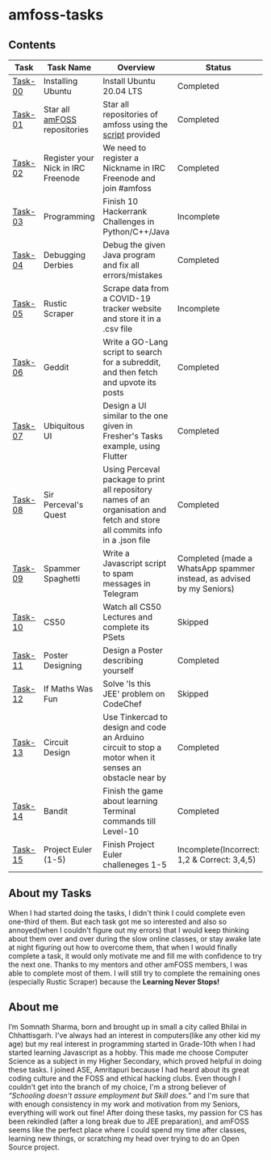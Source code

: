 # amfoss-tasks

## Contents

| Task | Task Name | Overview | Status |
| --- | --- | --- | --- |
| [Task-00](https://github.com/s0mnaths/amfoss-tasks/tree/main/task-00) | Installing Ubuntu | Install Ubuntu 20.04 LTS | Completed |
[Task-01](https://github.com/s0mnaths/amfoss-tasks/tree/main/task-01) | Star all [amFOSS](https://github.com/amfoss) repositories | Star all repositories of amfoss using the [script](https://github.com/amfoss/star-me) provided | Completed |
[Task-02](https://github.com/s0mnaths/amfoss-tasks/tree/main/task-02) | Register your Nick in IRC Freenode | We need to register a Nickname in IRC Freenode and join #amfoss | Completed |
[Task-03](https://github.com/s0mnaths/amfoss-tasks/tree/main/task-03) | Programming | Finish 10 Hackerrank Challenges in Python/C++/Java | Incomplete |
[Task-04](https://github.com/s0mnaths/amfoss-tasks/tree/main/task-04) | Debugging Derbies | Debug the given Java program and fix all errors/mistakes | Completed |
[Task-05](https://github.com/s0mnaths/amfoss-tasks/tree/main/task-05) | Rustic Scraper | Scrape data from a COVID-19 tracker website and store it in a .csv file | Incomplete |
[Task-06](https://github.com/s0mnaths/amfoss-tasks/tree/main/task-06) | Geddit | Write a GO-Lang script to search for a subreddit, and then fetch and upvote its posts | Completed |
[Task-07](https://github.com/s0mnaths/amfoss-tasks/tree/main/task-07) | Ubiquitous UI | Design a UI similar to the one given in Fresher's Tasks example, using Flutter | Completed |
[Task-08](https://github.com/s0mnaths/amfoss-tasks/tree/main/task-08) | Sir Perceval's Quest | Using Perceval package to print all repository names of an organisation and fetch and store all commits info in a .json file | Completed |
[Task-09](https://github.com/s0mnaths/amfoss-tasks/tree/main/task-09) | Spammer Spaghetti | Write a Javascript script to spam messages in Telegram | Completed (made a WhatsApp spammer instead, as advised by my Seniors) |
[Task-10](https://github.com/s0mnaths/amfoss-tasks/tree/main/task-10) | CS50 | Watch all CS50 Lectures and complete its PSets | Skipped |
[Task-11](https://github.com/s0mnaths/amfoss-tasks/tree/main/task-11) | Poster Designing | Design a Poster describing yourself | Completed |
[Task-12](https://github.com/s0mnaths/amfoss-tasks/tree/main/task-12) | If Maths Was Fun | Solve 'Is this JEE' problem on CodeChef | Skipped |
[Task-13](https://github.com/s0mnaths/amfoss-tasks/tree/main/task-13) | Circuit Design | Use Tinkercad to design and code an Arduino circuit to stop a motor when it senses an obstacle near by | Completed |
[Task-14](https://github.com/s0mnaths/amfoss-tasks/tree/main/task-14) | Bandit | Finish the game about learning Terminal commands till Level-10 | Completed |
[Task-15](https://github.com/s0mnaths/amfoss-tasks/tree/main/task-15) | Project Euler (1-5) | Finish Project Euler challeneges 1-5 | Incomplete(Incorrect: 1,2 & Correct: 3,4,5) |


## About my Tasks
When I had started doing the tasks, I didn't think I could complete even one-third of them. But each task got me so interested and also so annoyed(when I couldn't figure out my errors) that I would keep thinking about them over and over during the slow online classes, or stay awake late at night figuring out how to overcome them, that when I would finally complete a task, it would only motivate me and fill me with confidence to try the next one. Thanks to my mentors and other amFOSS members, I was able to complete most of them.
I will still try to complete the remaining ones (especially Rustic Scraper) because the **Learning Never Stops!**

## About me
I’m Somnath Sharma, born and brought up in small a city called Bhilai in Chhattisgarh. I've always had an interest in computers(like any other kid my age) but my real interest in programming started in Grade-10th when I had started learning Javascript as a hobby. This made me choose Computer Science as a subject in my Higher Secondary, which proved helpful in doing these tasks. 
I joined ASE, Amritapuri because I had heard about its great coding culture and the FOSS and ethical hacking clubs. Even though I couldn't get into the branch of my choice, I'm a strong believer of *“Schooling doesn't assure employment but Skill does.”* and I'm sure that with enough consistency in my work and motivation from my Seniors, everything will work out fine! After doing these tasks, my passion for CS has been rekindled (after a long break due to JEE preparation), and amFOSS seems like the perfect place where I could spend my time after classes, learning new things, or scratching my head over trying to do an Open Source project.
